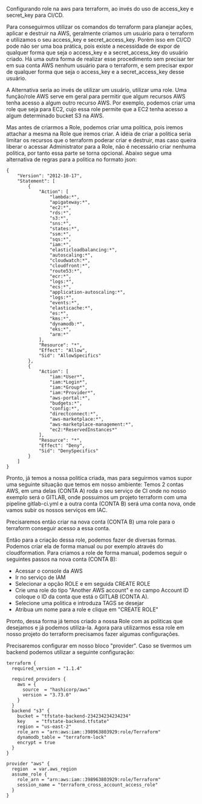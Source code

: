 Configurando role na aws para terraform, ao invés do uso de access_key e secret_key para CI/CD.



Para conseguirmos utilizar os comandos do terraform para planejar ações, aplicar e destruir na AWS, geralmente criamos um usuário para o terraform e utilizamos o seu access_key e secret_access_key. Porém isso em CI/CD pode não ser uma boa prática, pois existe a necessidade de expor de qualquer forma que seja o access_key e a secret_access_key do usuário criado. Há uma outra forma de realizar esse procedimento sem precisar ter em sua conta AWS nenhum usuário para o terraform, e sem precisar expor de qualquer forma que seja o access_key e a secret_access_key desse usuário.

A Alternativa seria ao invés de utilizar um usuário, utilizar uma role. Uma função/role AWS serve em geral para permitir que algum recursos AWS tenha acesso a algum outro recurso AWS. Por exemplo, podemos criar uma role que seja para EC2, cujo essa role permite que a EC2 tenha acesso a algum determinado bucket S3 na AWS.

Mas antes de criarmos a Role, podemos criar uma politica, pois iremos attachar a mesma na Role que iremos criar. A idéia de criar a politica seria limitar os recursos que o terraform poderar criar e destruir, mas caso queira liberar o acessar Administrator para a Role, não é necessário criar nenhuma politica, por tanto essa parte se torna opcional. Abaixo segue uma alternativa de regras para a politica no formato json:

```
{
    "Version": "2012-10-17",
    "Statement": [
        {
            "Action": [
                "lambda:*",
                "apigateway:*",
                "ec2:*",
                "rds:*",
                "s3:*",
                "sns:*",
                "states:*",
                "ssm:*",
                "sqs:*",
                "iam:*",
                "elasticloadbalancing:*",
                "autoscaling:*",
                "cloudwatch:*",
                "cloudfront:*",
                "route53:*",
                "ecr:*",
                "logs:*",
                "ecs:*",
                "application-autoscaling:*",
                "logs:*",
                "events:*",
                "elasticache:*",
                "es:*",
                "kms:*",
                "dynamodb:*",
                "eks:*",
                "arm:*"
            ],
            "Resource": "*",
            "Effect": "Allow",
            "Sid": "AllowSpecifics"
        },
        {
            "Action": [
                "iam:*User*",
                "iam:*Login*",
                "iam:*Group*",
                "iam:*Provider*",
                "aws-portal:*",
                "budgets:*",
                "config:*",
                "directconnect:*",
                "aws-marketplace:*",
                "aws-marketplace-management:*",
                "ec2:*ReservedInstances*"
            ],
            "Resource": "*",
            "Effect": "Deny",
            "Sid": "DenySpecifics"
        }
    ]
}

```  

Pronto, já temos a nossa politica criada, mas para seguirmos vamos supor uma seguinte situação que temos em nosso ambiente: Temos 2 contas AWS, em uma delas (CONTA A) roda o seu serviço de CI onde no nosso exemplo será o GITLAB, onde possuimos um projeto terraform com uma pipeline gitlab-ci.yml e a outra conta (CONTA B) será uma conta nova, onde vamos subir os nossos serviços em IAC.

Precisaremos então criar na nova conta (CONTA B) uma role para o terraform conseguir acesso a essa conta.

Então para a criação dessa role, podemos fazer de diversas formas. Podemos criar ela de forma manual ou por exemplo através do cloudformation. Para criamos a role de forma manual, podemos seguir o seguintes passos na nova conta (CONTA B):

* Acessar o console da AWS
* Ir no serviço de IAM
* Selecionar a opção ROLE e em seguida CREATE ROLE
* Crie uma role do tipo "Another AWS account" e no campo Account ID coloque o ID da conta que está o GITLAB (CONTA A).
* Selecione uma politica e introduza TAGS se desejar
* Atribua um nome para a role e clique em "CREATE ROLE"


Pronto, dessa forma já temos criado a nossa Role com as politicas que desejamos e já podemos utiliza-la. Agora para utilizarmos essa role em nosso projeto do terraform precisamos fazer algumas configurações.

Precisaremos configurar em nosso bloco "provider". Caso se tivermos um backend podemos utilizar a seguinte configuração:

```
terraform {
  required_version = "1.1.4"

  required_providers {
    aws = {
      source  = "hashicorp/aws"
      version = "3.73.0"
    }
  }
  backend "s3" {
    bucket = "tfstate-backend-234234234234234"
    key    = "tfstate-backend.tfstate"
    region = "us-east-2"
    role_arn = "arn:aws:iam::398963803929:role/Terraform"
    dynamodb_table = "terraform-lock"
    encrypt = true
  }
}

provider "aws" {
  region  = var.aws_region
  assume_role {
    role_arn = "arn:aws:iam::398963803929:role/Terraform"
    session_name = "terraform_cross_account_access_role"
  }
}
```


